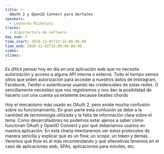 ```yaml
---
title: >-
  OAuth 2 y OpenID Connect para mortales
speakers:
  - Leonardo Micheloni
tracks:
  - Arquitectura de software
day_num: 2
time_start: 2020-12-01T14:15:00-06:00
time_end: 2020-12-01T15:00:00-06:00
video: 
slides: 
---
```


Es difícil pensar hoy en día en una aplicación web que no necesite autorización y acceso a alguna API interna o externa.
Todo el tiempo vemos sitios que piden autorización para acceder a nuestros datos de Instragram, Facebook, Twitter o autenticarse usando las credenciales de estas redes.
O sencillamente necesitan que nos registremos y nos dan la posibilidad de hacerlo con una cuenta ya existente.because beatles chords

Hoy el mecanismo más usado es OAuth 2, pero existe mucha confusión sobre su funcionamiento.
En gran parte esta confusión se debe a la cantidad de terminología utilizada y la falta de información clara sobre el tema.
Como desarrolladores no podemos estar ajenos a saber cómo funcionan OAuth y OpenID Connect y por qué deberíamos usarlos en nuestra aplicación.
En esta charla intentaremos ver estos protocolos de manera sencilla y explicar qué es un flow, un scope, un token y demás.
Veremos qué flow es el más recomendando y qué altenativas tenemos en el caso de aplicaciones web, SPAs, aplicaciones para móviles, etc.

